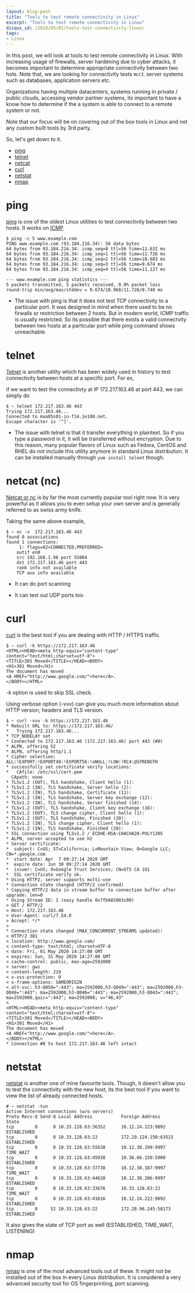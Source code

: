 ```yaml
---
layout: blog-post
title: "Tools to test remote connectivity in Linux"
excerpt: "Tools to test remote connectivity in Linux"
disqus_id: /2020/05/01/tools-test-connectivity-linux/
tags:
- Linux
---
```


In this post, we will look at tools to test remote connectivity in Linux. With increasing usage of firewalls, server hardening due to cyber attacks, it becomes important to determine appropriate connectivity between two hots. Note that, we are looking for connectivity tests w.r.t. server systems such as databases, application servers etc.

Organizations having multiple datacenters, systems running in private / public clouds, accessing vendor partner systems, its important to have a know how to determine if the a system is able to connect to a remote system or not. 

Note that our focus will be on covering out of the box tools in Linux and not any custom built tools by 3rd party.

So, let's get down to it.

* [ping](#ping)
* [telnet](#telnet)
* [netcat](#netcat)
* [curl](#curl)
* [netstat](#netstat)
* [nmap](#nmap)

<a name="ping"></a>

# ping
[ping](https://en.wikipedia.org/wiki/Ping_(networking_utility)) is one of the oldest Linux utilities to test connectivity between two hosts. It works on [ICMP](https://en.wikipedia.org/wiki/Internet_Control_Message_Protocol)

```console
$ ping -c 5 www.example.com
PING www.example.com (93.184.216.34): 56 data bytes
64 bytes from 93.184.216.34: icmp_seq=0 ttl=56 time=11.632 ms
64 bytes from 93.184.216.34: icmp_seq=1 ttl=56 time=11.726 ms
64 bytes from 93.184.216.34: icmp_seq=2 ttl=56 time=10.683 ms
64 bytes from 93.184.216.34: icmp_seq=3 ttl=56 time=9.674 ms
64 bytes from 93.184.216.34: icmp_seq=4 ttl=56 time=11.127 ms

--- www.example.com ping statistics ---
5 packets transmitted, 5 packets received, 0.0% packet loss
round-trip min/avg/max/stddev = 9.674/10.968/11.726/0.748 ms
```

- The issue with ping is that it does not test TCP connectivity to a particular port. It was designed in mind when there used to be no firwalls or restriction between 2 hosts. But in modern world, ICMP traffic is usually restricted. So its possible that there exists a valid connectvity between two hosts at a particular port while ping command shows unreachable.

<a name="telnet"></a>

# telnet
[Telnet](https://en.wikipedia.org/wiki/Telnet) is another utility which has been widely used in history to test connectivity between hosts at a specific port. For ex,

if we want to test the connectivty at IP 172.217.163.46 at port 443, we can simply do

```console
$ ~ telnet 172.217.163.46 443
Trying 172.217.163.46...
Connected to maa05s01-in-f14.1e100.net.
Escape character is '^]'.
```

- The issue with telnet is that it transfer everything in plaintext. So if you type a password in it, it will be transferred without encryption. Due to this reason, many popular flavors of Linux such as Fedora, CentOS and RHEL do not include this utility anymore in standard Linux distribution. It can be installed manually through `yum install telnet` though.

<a name="nc"></a>

# netcat (nc)
[Netcat or nc](https://en.wikipedia.org/wiki/Netcat) is by far the most currently popular tool right now. It is very powerful as it allows you to even setup your own server and is generally referred to as swiss army knife.

Taking the same above example,

```console
$ ~ nc -v  172.217.163.46 443
found 0 associations
found 1 connections:
     1:	flags=82<CONNECTED,PREFERRED>
	outif en0
	src 192.168.1.96 port 55004
	dst 172.217.163.46 port 443
	rank info not available
	TCP aux info available
```
+ It can do port scanning

+ It can test out UDP ports too

<a name="curl"></a>

# curl
[curl](https://curl.haxx.se/docs/manpage.html#-k) is the best tool if you are dealing with HTTP / HTTPS traffic.

```console
$ ~ curl -k https://172.217.163.46
<HTML><HEAD><meta http-equiv="content-type" content="text/html;charset=utf-8">
<TITLE>301 Moved</TITLE></HEAD><BODY>
<H1>301 Moved</H1>
The document has moved
<A HREF="http://www.google.com/">here</A>.
</BODY></HTML>
```
-k option is used to skip SSL check.

Using verbose option (-vvv) can give you much more information about HTTP version, headers and TLS version. 

```console
$ ~ curl -vvv -k https://172.217.163.46
* Rebuilt URL to: https://172.217.163.46/
*   Trying 172.217.163.46...
* TCP_NODELAY set
* Connected to 172.217.163.46 (172.217.163.46) port 443 (#0)
* ALPN, offering h2
* ALPN, offering http/1.1
* Cipher selection: ALL:!EXPORT:!EXPORT40:!EXPORT56:!aNULL:!LOW:!RC4:@STRENGTH
* successfully set certificate verify locations:
*   CAfile: /etc/ssl/cert.pem
  CApath: none
* TLSv1.2 (OUT), TLS handshake, Client hello (1):
* TLSv1.2 (IN), TLS handshake, Server hello (2):
* TLSv1.2 (IN), TLS handshake, Certificate (11):
* TLSv1.2 (IN), TLS handshake, Server key exchange (12):
* TLSv1.2 (IN), TLS handshake, Server finished (14):
* TLSv1.2 (OUT), TLS handshake, Client key exchange (16):
* TLSv1.2 (OUT), TLS change cipher, Client hello (1):
* TLSv1.2 (OUT), TLS handshake, Finished (20):
* TLSv1.2 (IN), TLS change cipher, Client hello (1):
* TLSv1.2 (IN), TLS handshake, Finished (20):
* SSL connection using TLSv1.2 / ECDHE-RSA-CHACHA20-POLY1305
* ALPN, server accepted to use h2
* Server certificate:
*  subject: C=US; ST=California; L=Mountain View; O=Google LLC; CN=*.google.com
*  start date: Apr  7 09:27:14 2020 GMT
*  expire date: Jun 30 09:27:14 2020 GMT
*  issuer: C=US; O=Google Trust Services; CN=GTS CA 1O1
*  SSL certificate verify ok.
* Using HTTP2, server supports multi-use
* Connection state changed (HTTP/2 confirmed)
* Copying HTTP/2 data in stream buffer to connection buffer after upgrade: len=0
* Using Stream ID: 1 (easy handle 0x7fb685003c00)
> GET / HTTP/2
> Host: 172.217.163.46
> User-Agent: curl/7.54.0
> Accept: */*
>
* Connection state changed (MAX_CONCURRENT_STREAMS updated)!
< HTTP/2 301
< location: http://www.google.com/
< content-type: text/html; charset=UTF-8
< date: Fri, 01 May 2020 14:27:00 GMT
< expires: Sun, 31 May 2020 14:27:00 GMT
< cache-control: public, max-age=2592000
< server: gws
< content-length: 219
< x-xss-protection: 0
< x-frame-options: SAMEORIGIN
< alt-svc: h3-Q050=":443"; ma=2592000,h3-Q049=":443"; ma=2592000,h3-Q048=":443"; ma=2592000,h3-Q046=":443"; ma=2592000,h3-Q043=":443"; ma=2592000,quic=":443"; ma=2592000; v="46,43"
<
<HTML><HEAD><meta http-equiv="content-type" content="text/html;charset=utf-8">
<TITLE>301 Moved</TITLE></HEAD><BODY>
<H1>301 Moved</H1>
The document has moved
<A HREF="http://www.google.com/">here</A>.
</BODY></HTML>
* Connection #0 to host 172.217.163.46 left intact
```

<a name="netstat"></a>

# netstat
[netstat](https://linux.die.net/man/8/netstat) is another one of mine favourite tools. Though, it doesn't allow you to test the connectivity with the new host, its the best tool if you want to view the list of already 
connected hosts.

```console
# ~ netstat -tun
Active Internet connections (w/o servers)
Proto Recv-Q Send-Q Local Address           Foreign Address         State
tcp        0      0 10.33.128.63:36352      10.12.24.223:9092       ESTABLISHED
tcp        0      0 10.33.128.63:22         172.29.124.150:63515    ESTABLISHED
tcp        0      0 10.33.128.63:55638      10.12.38.199:9997       TIME_WAIT
tcp        0      0 10.33.128.63:45938      10.36.66.150:5000       ESTABLISHED
tcp        0      0 10.33.128.63:37738      10.12.38.187:9997       TIME_WAIT
tcp        0      0 10.33.128.63:44620      10.12.38.206:9997       ESTABLISHED
tcp        0      0 10.33.128.63:33676      10.33.128.63:22         TIME_WAIT
tcp        0      0 10.33.128.63:41616      10.12.24.222:9092       ESTABLISHED
tcp        0     52 10.33.128.63:22         172.28.96.245:58173     ESTABLISHED
```

It also gives the state of TCP port as well (ESTABLISHED, TIME_WAIT, LISTENING)

<a name="nmap"></a>

# nmap
[nmap](https://nmap.org/) is one of the most advanced tools out of these. It might not be installed out of the box in every Linux distribution.
It is considered a very advanced security tool for OS fingerprinting, port scanning.

